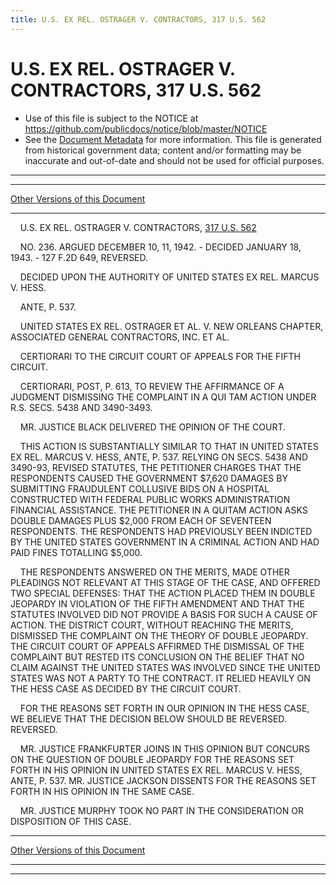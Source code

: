 ```yaml
---
title: U.S. EX REL. OSTRAGER V. CONTRACTORS, 317 U.S. 562
---
```


# U.S. EX REL. OSTRAGER V. CONTRACTORS, 317 U.S. 562

* Use of this file is subject to the NOTICE at https://github.com/publicdocs/notice/blob/master/NOTICE
* See the [Document Metadata](../../../index.md) for more information.
  This file is generated from historical government data; content and/or formatting may be inaccurate and out-of-date and should not be used for official purposes.

----------
----------

[Other Versions of this Document](https://publicdocs.github.io/go/links?ns=uslm-x&ref=%2Fus%2Fcourts%2Fscotus%2FusReporter%2F317%2F562)

----------

    U.S. EX REL. OSTRAGER V. CONTRACTORS, [317 U.S. 562][/us/courts/scotus/usReporter/317/562]

    NO. 236.  ARGUED DECEMBER 10, 11, 1942.  - DECIDED JANUARY 18, 1943.  - 127 F.2D 649, REVERSED.

    DECIDED UPON THE AUTHORITY OF UNITED STATES EX REL. MARCUS V. HESS.

    ANTE, P. 537.

    UNITED STATES EX REL. OSTRAGER ET AL. V. NEW ORLEANS CHAPTER, ASSOCIATED GENERAL CONTRACTORS, INC. ET AL.

    CERTIORARI TO THE CIRCUIT COURT OF APPEALS FOR THE FIFTH CIRCUIT.

    CERTIORARI, POST, P. 613, TO REVIEW THE AFFIRMANCE OF A JUDGMENT DISMISSING THE COMPLAINT IN A QUI TAM ACTION UNDER R.S. SECS. 5438 AND 3490-3493.

    MR. JUSTICE BLACK DELIVERED THE OPINION OF THE COURT.

    THIS ACTION IS SUBSTANTIALLY SIMILAR TO THAT IN UNITED STATES EX REL. MARCUS V. HESS, ANTE, P. 537.  RELYING ON SECS. 5438 AND 3490-93, REVISED STATUTES, THE PETITIONER CHARGES THAT THE RESPONDENTS CAUSED THE GOVERNMENT $7,620 DAMAGES BY SUBMITTING FRAUDULENT COLLUSIVE BIDS ON A HOSPITAL CONSTRUCTED WITH FEDERAL PUBLIC WORKS ADMINISTRATION FINANCIAL ASSISTANCE.  THE PETITIONER IN A QUITAM ACTION ASKS DOUBLE DAMAGES PLUS $2,000 FROM EACH OF SEVENTEEN RESPONDENTS.  THE RESPONDENTS HAD PREVIOUSLY BEEN INDICTED BY THE UNITED STATES GOVERNMENT IN A CRIMINAL ACTION AND HAD PAID FINES TOTALLING $5,000.

    THE RESPONDENTS ANSWERED ON THE MERITS, MADE OTHER PLEADINGS NOT RELEVANT AT THIS STAGE OF THE CASE, AND OFFERED TWO SPECIAL DEFENSES: THAT THE ACTION PLACED THEM IN DOUBLE JEOPARDY IN VIOLATION OF THE FIFTH AMENDMENT AND THAT THE STATUTES INVOLVED DID NOT PROVIDE A BASIS FOR SUCH A CAUSE OF ACTION.  THE DISTRICT COURT, WITHOUT REACHING THE MERITS, DISMISSED THE COMPLAINT ON THE THEORY OF DOUBLE JEOPARDY.  THE CIRCUIT COURT OF APPEALS AFFIRMED THE DISMISSAL OF THE COMPLAINT BUT RESTED ITS CONCLUSION ON THE BELIEF THAT NO CLAIM AGAINST THE UNITED STATES WAS INVOLVED SINCE THE UNITED STATES WAS NOT A PARTY TO THE CONTRACT.  IT RELIED HEAVILY ON THE HESS CASE AS DECIDED BY THE CIRCUIT COURT.

    FOR THE REASONS SET FORTH IN OUR OPINION IN THE HESS CASE, WE BELIEVE THAT THE DECISION BELOW SHOULD BE REVERSED.  REVERSED.

    MR. JUSTICE FRANKFURTER JOINS IN THIS OPINION BUT CONCURS ON THE QUESTION OF DOUBLE JEOPARDY FOR THE REASONS SET FORTH IN HIS OPINION IN UNITED STATES EX REL. MARCUS V. HESS, ANTE, P. 537.  MR. JUSTICE JACKSON DISSENTS FOR THE REASONS SET FORTH IN HIS OPINION IN THE SAME CASE.

    MR. JUSTICE MURPHY TOOK NO PART IN THE CONSIDERATION OR DISPOSITION OF THIS CASE.

----------

[Other Versions of this Document](https://publicdocs.github.io/go/links?ns=uslm-x&ref=%2Fus%2Fcourts%2Fscotus%2FusReporter%2F317%2F562)

----------
----------

[/us/courts/scotus/usReporter/317/562]: https://publicdocs.github.io/go/links?ns=uslm-x&ref=%2Fus%2Fcourts%2Fscotus%2FusReporter%2F317%2F562


